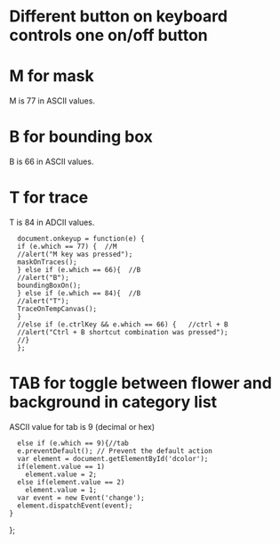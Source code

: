 # Different button on keyboard controls one on/off button  

# M for mask
M is 77 in ASCII values.      

# B for bounding box   
B is 66 in ASCII values.     

# T for trace    
T is 84 in ADCII values.     


      document.onkeyup = function(e) {
      if (e.which == 77) {  //M
      //alert("M key was pressed");
      maskOnTraces();
      } else if (e.which == 66){  //B
      //alert("B");
      boundingBoxOn();
      } else if (e.which == 84){  //B
      //alert("T");
      TraceOnTempCanvas();
      }
      //else if (e.ctrlKey && e.which == 66) {   //ctrl + B
      //alert("Ctrl + B shortcut combination was pressed");
      //} 
      };

# TAB for toggle between flower and background in category list     
ASCII value for tab is 9 (decimal or hex)    

      else if (e.which == 9){//tab
      e.preventDefault(); // Prevent the default action
      var element = document.getElementById('dcolor');
      if(element.value == 1)
        element.value = 2;
      else if(element.value == 2)
        element.value = 1;
      var event = new Event('change');
      element.dispatchEvent(event);
    }
  };
